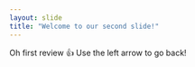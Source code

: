 ```yaml
---
layout: slide
title: "Welcome to our second slide!"
---
```

Oh first review :+1:
Use the left arrow to go back!

